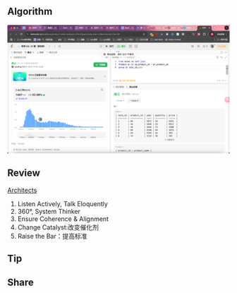 ## Algorithm

![算法](../../images/temp/sisyphus-2024-12-29-lc.png)


## Review

[Architects](https://dev.to/hatem_zidi/am-i-a-senior-or-an-obsolete-architect-178g?ref=dailydev)

1. Listen Actively, Talk Eloquently
2. 360°, System Thinker
3. Ensure Coherence & Alignment
4. Change Catalyst:改变催化剂
5. Raise the Bar：提高标准

## Tip

## Share

